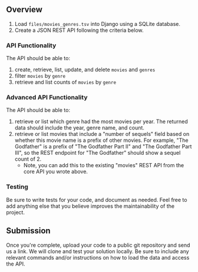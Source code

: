 ## Overview
1. Load `files/movies_genres.tsv` into Django using a SQLite database.
1. Create a JSON REST API following the criteria below.

### API Functionality
The API should be able to:
1. create, retrieve, list, update, and delete `movies` and `genres`
1. filter `movies` by `genre`
1. retrieve and list counts of `movies` by `genre`

### Advanced API Functionality
The API should be able to:
1. retrieve or list which genre had the most movies per year.  The returned data should include the year, genre name, and count.
2. retrieve or list movies that include a "number of sequels" field based on whether this movie name is a prefix of other movies.  For example, "The Godfather" is a prefix of "The Godfather Part II" and "The Godfather Part III", so the REST endpoint for "The Godfather" should show a sequel count of 2.  
    * Note, you can add this to the existing "movies" REST API from the core API you wrote above.

### Testing
Be sure to write tests for your code, and document as needed.  Feel free to add anything else that you believe improves the maintainability of the project.

## Submission
Once you're complete, upload your code to a public git repository and send us a link.  We will clone and test your solution locally.  Be sure to include any relevant commands and/or instructions on how to load the data and access the API.
